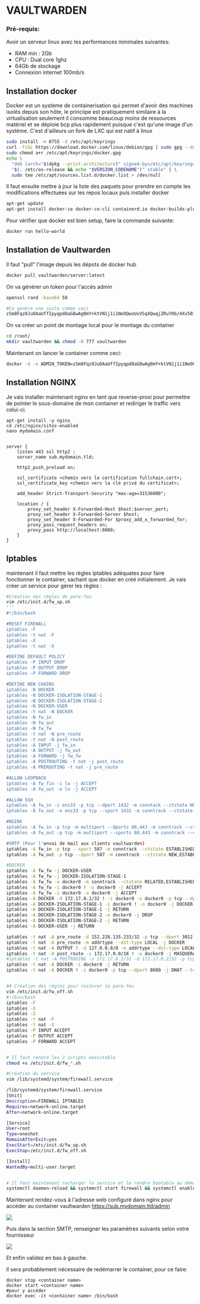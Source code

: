 # VAULTWARDEN



### Pré-requis:

Avoir un serveur linux avec les performances minimales suivantes:

- RAM min : 2Gb
- CPU : Dual core 1ghz
- 64Gb de stockage
- Connexion internet 100mb/s

## Installation docker

Docker est un système de containerisation qui permet d'avoir des machines isolés depuis son hôte, le princiipe est pratiquement similaire à la virtualisation seulement il consomme beaucoup moins de ressources matériel et se déploie bcp plus rapidement puisque c'est qu'une image d'un système. C'est d'ailleurs un fork de LXC qui est natif à linux

```bash
sudo install -m 0755 -d /etc/apt/keyrings
curl -fsSL https://download.docker.com/linux/debian/gpg | sudo gpg --dearmor -o /etc/apt/keyrings/docker.gpg
sudo chmod a+r /etc/apt/keyrings/docker.gpg
echo \
  "deb [arch="$(dpkg --print-architecture)" signed-by=/etc/apt/keyrings/docker.gpg] https://download.docker.com/linux/debian \
  "$(. /etc/os-release && echo "$VERSION_CODENAME")" stable" | \
  sudo tee /etc/apt/sources.list.d/docker.list > /dev/null
```

Il faut ensuite mettre à jour la liste des paquets pour prendre en compte les modifications effectuées sur les repos locaux puis installer docker

```bash
apt-get update
apt-get install docker-ce docker-ce-cli containerd.io docker-buildx-plugin docker-compose docker-compose-plugin
```

Pour vérifier que docker est bien setup, faire la commande suivante:

```bash
docker run hello-world
```

## Installation de Vaultwarden

Il faut "pull" l'image depuis les dépots de docker hub

```bash
docker pull vaultwarden/server:latest
```

On va générer un token pour l'accès admin

```bash
openssl rand -base64 58

#Ca génère une suite comme ceci
zSm8Fqz0JuOAaUffIpyqpd8aG8wAg0mY+ktVN1j1i1NeOQwoUxVSqXQwqjZRuY0b/4Xv501t0fCLF5gwOgouRfU+kEg=
```

On va créer un point de montage local pour le montage du container

```bash
cd /root/
mkdir vaultwarden && chmod -R 777 vaultwarden
```

Maintenant on lancer le container comme ceci:

```bash
docker -d -e ADMIN_TOKEN=zSm8Fqz0JuOAaUffIpyqpd8aG8wAg0mY+ktVN1j1i1NeOQwoUxVSqXQwqjZRuY0b/4Xv501t0fCLF5gwOgouRfU+kEg= --name <container name> -v /root/vaultwarden/:/data/ -p 8080:80 vaultwarden/server:latest
```



## Installation NGINX

Je vais installer maintenant nginx en tant que reverse-proxi pour permettre de pointer le sous-domaine de mon container et rediriger le traffic vers celui-ci.

```nginx
apt-get install -y nginx
cd /etc/nginx/sites-enabled
nano mydomain.conf


server {
    listen 443 ssl http2 ;
    server_name sub.mydomain.tld;

    http2_push_preload on;

    ssl_certificate <chemin vers le certification fullchain.cert>;
    ssl_certificate_key <chemin vers la clé privé du certificat>;

    add_header Strict-Transport-Security "max-age=31536000";

    location / {
        proxy_set_header X-Forwarded-Host $host:$server_port;
        proxy_set_header X-Forwarded-Server $host;
        proxy_set_header X-Forwarded-For $proxy_add_x_forwarded_for;
        proxy_pass_request_headers on;
        proxy_pass http://localhost:8080;
    }
}
```

## Iptables

maintenant il faut mettre les règles iptables adéquates pour faire fonctionner le container, sachant que docker en créé initialement. Je vais créer un service pour gérer les règles :

```bash
#Création des règles de pare-feu
vim /etc/init.d/fw_up.sh
'''
#!/bin/bash

#RESET FIREWALL
iptables -F
iptables -t nat -F
iptables -X
iptables -t nat -X

#DEFINE DEFAULT POLICY
iptables -P INPUT DROP
iptables -P OUTPUT DROP
iptables -P FORWARD DROP

#DEFINE NEW CHAINS
iptables -N DOCKER
iptables -N DOCKER-ISOLATION-STAGE-1
iptables -N DOCKER-ISOLATION-STAGE-2
iptables -N DOCKER-USER
iptables -t nat -N DOCKER
iptables -N fw_in
iptables -N fw_out
iptables -N fw_fw
iptables -t nat -N pre_route
iptables -t nat -N post_route
iptables -A INPUT -j fw_in
iptables -A OUTPUT -j fw_out
iptables -A FORWARD -j fw_fw
iptables -A POSTROUTING -t nat -j post_route
iptables -A PREROUTING -t nat -j pre_route

#ALLOW LOOPBACK
iptables -A fw_fin -i lo -j ACCEPT
iptables -A fw_out -o lo -j ACCEPT

#ALLOW SSH
iptables -A fw_in -i ens33 -p tcp --dport 1432 -m conntack --ctstate NEW,ESTABLISHED -j ACCEPT
iptables -A fw_out -o ens33 -p tcp --sport 1432 -m conntrack --ctstate ESTABLISHED -j ACCEPT

#NGINX
iptables -A fw_in -p tcp -m multiport --dports 80,443 -m conntrack --ctstate NEW,ESTABLISHED -j ACCEPT
iptables -A fw_out -p tcp -m multiport --sports 80,443 -m conntrack --ctstate ESTABLISHED -j ACCEPT

#SMTP (Pour l'envoi de mail aux clients vaultwarden)
iptables -A fw_in -p tcp --sport 587 -m conntrack --ctstate ESTABLISHED -j ACCEPT
iptables -A fw_out -p tcp --dport 587 -m conntrack --ctstate NEW,ESTABLISHED -j ACCEPT

#DOCKER
iptables -A fw_fw -j DOCKER-USER
iptables -A fw_fw -j DOCKER-ISOLATION-STAGE-1
iptables -A fw_fw -o docker0 -m conntrack --ctstate RELATED,ESTABLISHED -j ACCEPT
iptables -A fw_fw -i docker0 ! -o docker0 -j ACCEPT
iptables -A fw_fw -i docker0 -o docker0 -j ACCEPT
iptables -A DOCKER -d 172.17.0.2/32 ! -i docker0 -o docker0 -p tcp --dport 80 -j ACCEPT
iptables -A DOCKER-ISOLATION-STAGE-1 -i docker0 ! -o docker0 -j DOCKER-ISOLATION-STAGE-2
iptables -A DOCKER-ISOLATION-STAGE-1 -j RETURN
iptables -A DOCKER-ISOLATION-STAGE-2 -o docker0 -j DROP
iptables -A DOCKER-ISOLATION-STAGE-2 -j RETURN
iptables -A DOCKER-USER -j RETURN

iptables -t nat -A pre_route -d 152.228.135.233/32 -p tcp --dport 3012 -j DNAT --to-destination 172.17.0.2:3012
iptables -t nat -A pre_route -m addrtype --dst-type LOCAL -j DOCKER
iptables -t nat -A OUTPUT ! -d 127.0.0.0/8 -m addrtype --dst-type LOCAL -j DOCKER
iptables -t nat -A post_route -s 172.17.0.0/16 ! -o docker0 -j MASQUERADE
#iptables -t nat -A POSTROUING -s 172.17.0.2/32 -d 172.17.0.2/32 -p tcp --dport 80 -j MASQUERADE
iptables -t nat -A DOCKER -i docker0 -j RETURN
iptables -t nat -A DOCKER ! -i docker0 -p tcp --dport 8080 -j DNAT --to-destination 172.17.0.2:80


## Création des règles pour restorer le pare-feu
vim /etc/init.d/fw_off.sh
#!/bin/bash
iptables -F
iptables -X
iptables -Z
iptables -t nat -F
iptables -t nat -X
iptables -P INPUT ACCEPT
iptables -P OUTPUT ACCEPT
iptables -P FORWARD ACCEPT


# Il faut rendre les 2 scripts exécutable
chmod +x /etc/init.d/fw_*.sh
```



```bash
#Création du service
vim /lib/systemd/system/firewall.service

/lib/systemd/system/firewall.service
[Unit]
Description=FIREWALL IPTABLES
Requires=network-online.target
After=network-online.target

[Service]
User=root
Type=oneshot
RemainAfterExit=yes
ExecStart=/etc/init.d/fw_up.sh
ExecStop=/etc/init.d/fw_off.sh

[Install]
WantedBy=multi-user.target


# Il faut maintenant recharger le service et le rendre bootable au démarrage (Attention avant qu'il ne démarre automatiquement, il faut s'assurer que les règles de pare-feu soit bonnes pour le SSH autrement il y aura plus d'accès à celui-ci en SSH...)
systemctl daemon-reload && systemctl start firewall && systemctl enable firewall
```



Maintenant rendez-vous à l'adresse web configuré dans nginx pour accéder au container vaultwarden https://sub.mydomain.tld/admin

![](img/admin_bw.png)



Puis dans la section SMTP, renseigner les paramètres suivants selon votre fournisseur

![](img/smtp_vaultwarden.jpg)

Et enfin validez en bas à gauche.

Il sera probablement nécessaire de redémarrer le container, pour ce faire:

```
docker stop <container name>
docker start <container name>
#pour y accéder
docker exec -it <container name> /bin/bash
```

